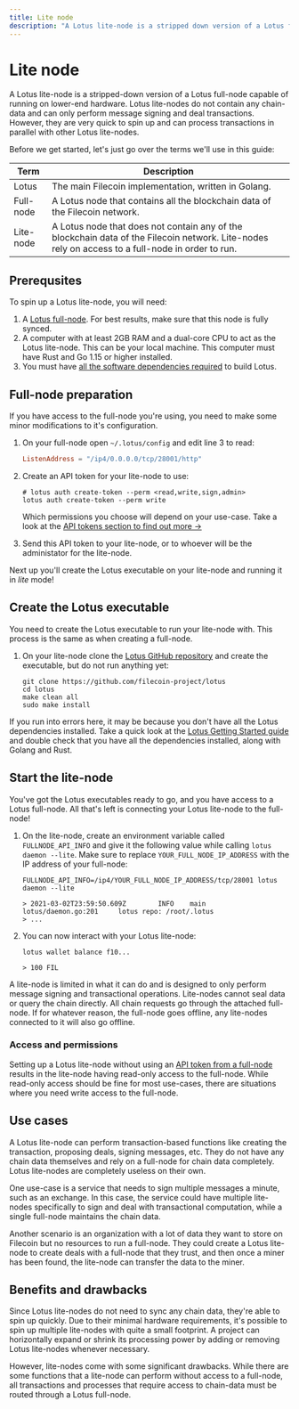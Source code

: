 ```yaml
---
title: Lite node 
description: "A Lotus lite-node is a stripped down version of a Lotus full-node capable of running on lower-end hardware. Lotus lite-nodes do not contain any chain-data and can only perform message signing and deal transactions. However, they are very quick to spin up and can process transactions in parallel with other Lotus lite-nodes."
---
```


# Lite node 

A Lotus lite-node is a stripped-down version of a Lotus full-node capable of running on lower-end hardware. Lotus lite-nodes do not contain any chain-data and can only perform message signing and deal transactions. However, they are very quick to spin up and can process transactions in parallel with other Lotus lite-nodes.

Before we get started, let's just go over the terms we'll use in this guide:

| Term | Description |
| --- | --- |
| Lotus | The main Filecoin implementation, written in Golang. |
| Full-node | A Lotus node that contains all the blockchain data of the Filecoin network. |
| Lite-node | A Lotus node that does not contain any of the blockchain data of the Filecoin network. Lite-nodes rely on access to a full-node in order to run. |

## Prerequsites

To spin up a Lotus lite-node, you will need:

1. A [Lotus full-node](../../get-started/lotus). For best results, make sure that this node is fully synced. 
2. A computer with at least 2GB RAM and a dual-core CPU to act as the Lotus lite-node. This can be your local machine. This computer must have Rust and Go 1.15 or higher installed.
3. You must have [all the software dependencies required](../../get-started/lotus/installation##software-dependencies) to build Lotus.

## Full-node preparation

If you have access to the full-node you're using, you need to make some minor modifications to it's configuration.

1. On your full-node open `~/.lotus/config` and edit line 3 to read:

    ```toml
    ListenAddress = "/ip4/0.0.0.0/tcp/28001/http"
    ```

1. Create an API token for your lite-node to use:

    ```shell
    # lotus auth create-token --perm <read,write,sign,admin>
    lotus auth create-token --perm write
    ```

    Which permissions you choose will depend on your use-case. Take a look at the [API tokens section to find out more →](https://docs.filecoin.io/build/lotus/api-tokens/#obtaining-tokens)

1. Send this API token to your lite-node, or to whoever will be the administator for the lite-node.

Next up you'll create the Lotus executable on your lite-node and running it in _lite_ mode!

## Create the Lotus executable 

You need to create the Lotus executable to run your lite-node with. This process is the same as when creating a full-node.

1. On your lite-node clone the [Lotus GitHub repository](https://github.com/filecoin-project/lotus) and create the executable, but do not run anything yet:

    ```shell
    git clone https://github.com/filecoin-project/lotus
    cd lotus
    make clean all
    sudo make install
    ```

If you run into errors here, it may be because you don't have all the Lotus dependencies installed. Take a quick look at the [Lotus Getting Started guide](/get-started/lotus/installation/#software-dependencies) and double check that you have all the dependencies installed, along with Golang and Rust.

## Start the lite-node

You've got the Lotus executables ready to go, and you have access to a Lotus full-node. All that's left is connecting your Lotus lite-node to the full-node!

1. On the lite-node, create an environment variable called `FULLNODE_API_INFO` and give it the following value while calling `lotus daemon --lite`. Make sure to replace `YOUR_FULL_NODE_IP_ADDRESS` with the IP address of your full-node:

    ```shell
    FULLNODE_API_INFO=/ip4/YOUR_FULL_NODE_IP_ADDRESS/tcp/28001 lotus daemon --lite

    > 2021-03-02T23:59:50.609Z        INFO    main    lotus/daemon.go:201     lotus repo: /root/.lotus
    > ...
    ```

1. You can now interact with your Lotus lite-node:

    ```shell
    lotus wallet balance f10...

    > 100 FIL
    ```

A lite-node is limited in what it can do and is designed to only perform message signing and transactional operations. Lite-nodes cannot seal data or query the chain directly. All chain requests go through the attached full-node. If for whatever reason, the full-node goes offline, any lite-nodes connected to it will also go offline.

### Access and permissions 

Setting up a Lotus lite-node without using an [API token from a full-node](https://docs.filecoin.io/build/lotus/api-tokens/) results in the lite-node having read-only access to the full-node. While read-only access should be fine for most use-cases, there are situations where you need write access to the full-node. 

## Use cases 

A Lotus lite-node can perform transaction-based functions like creating the transaction, proposing deals, signing messages, etc. They do not have any chain data themselves and rely on a full-node for chain data completely. Lotus lite-nodes are completely useless on their own.

One use-case is a service that needs to sign multiple messages a minute, such as an exchange. In this case, the service could have multiple lite-nodes specifically to sign and deal with transactional computation, while a single full-node maintains the chain data.

Another scenario is an organization with a lot of data they want to store on Filecoin but no resources to run a full-node. They could create a Lotus lite-node to create deals with a full-node that they trust, and then once a miner has been found, the lite-node can transfer the data to the miner.

## Benefits and drawbacks 

Since Lotus lite-nodes do not need to sync any chain data, they're able to spin up quickly. Due to their minimal hardware requirements, it's possible to spin up multiple lite-nodes with quite a small footprint. A project can horizontally expand or shrink its processing power by adding or removing Lotus lite-nodes whenever necessary.

However, lite-nodes come with some significant drawbacks. While there are some functions that a lite-node can perform without access to a full-node, all transactions and processes that require access to chain-data must be routed through a Lotus full-node. 

